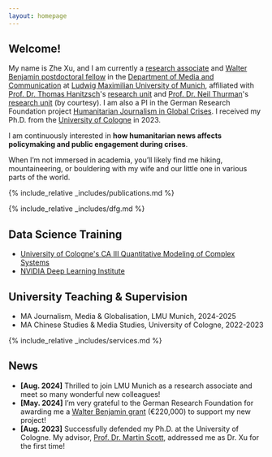 ```yaml
---
layout: homepage
---
```


## Welcome!

My name is Zhe Xu, and I am currently a [research associate](https://www.ifkw.uni-muenchen.de/organisation/personen/mitarbeiter/xu_zhe/index.html) and [Walter Benjamin postdoctoral fellow](https://www.dfg.de/en/research-funding/funding-opportunities/programmes/individual/walter-benjamin) in the [Department of Media and Communication](https://www.ifkw.uni-muenchen.de/index.html) at [Ludwig Maximilian University of Munich](https://www.lmu.de/en/), affiliated with [Prof. Dr. Thomas Hanitzsch](https://www.ifkw.uni-muenchen.de/organisation/personen/professoren/hanitzsch_thomas/index.html)'s [research unit](https://www.en.ifkw.uni-muenchen.de/research/chairs/hanitzsch/index.html) and [Prof. Dr. Neil Thurman](https://neilthurman.com/)'s [research unit](https://www.ifkw.uni-muenchen.de/lehrbereiche/thurman/index.html) (by courtesy). I am also a PI in the German Research Foundation project [Humanitarian Journalism in Global Crises](https://gepris.dfg.de/gepris/projekt/539233881?context=projekt&task=showDetail&id=539233881&). I received my Ph.D. from the [University of Cologne](https://portal.uni-koeln.de/es/uoc-home) in 2023.

I am continuously interested in **how humanitarian news affects policymaking and public engagement during crises**. 

When I’m not immersed in academia, you’ll likely find me hiking, mountaineering, or bouldering with my wife and our little one in various parts of the world.

{% include_relative _includes/publications.md %}

{% include_relative _includes/dfg.md %}

## Data Science Training

- [University of Cologne's CA III Quantitative Modeling of Complex Systems](http://ml-school.uni-koeln.de/)
- [NVIDIA Deep Learning Institute](https://learn.nvidia.com/courses/course-detail?course_id=course-v1:DLI+C-FX-06+V2)

## University Teaching & Supervision

- MA Journalism, Media & Globalisation, LMU Munich, 2024-2025
- MA Chinese Studies & Media Studies, University of Cologne, 2022-2023

{% include_relative _includes/services.md %}

## News

- **[Aug. 2024]** Thrilled to join LMU Munich as a research associate and meet so many wonderful new colleagues!
- **[May. 2024]** I’m very grateful to the German Research Foundation for awarding me a [Walter Benjamin grant](https://www.dfg.de/en/research-funding/funding-opportunities/programmes/individual/walter-benjamin) (€220,000) to support my new project!
- **[Aug. 2023]** Successfully defended my Ph.D. at the University of Cologne. My advisor, [Prof. Dr. Martin Scott](https://research-portal.uea.ac.uk/en/persons/martin-scott), addressed me as Dr. Xu for the first time!

